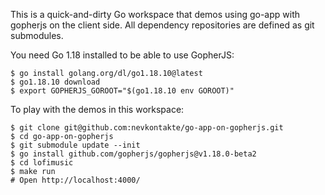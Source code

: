 This is a quick-and-dirty Go workspace that demos using go-app with gopherjs on the client side. All dependency repositories are defined as git submodules.

You need Go 1.18 installed to be able to use GopherJS:

```
$ go install golang.org/dl/go1.18.10@latest
$ go1.18.10 download
$ export GOPHERJS_GOROOT="$(go1.18.10 env GOROOT)"
```

To play with the demos in this workspace:

```
$ git clone git@github.com:nevkontakte/go-app-on-gopherjs.git
$ cd go-app-on-gopherjs
$ git submodule update --init
$ go install github.com/gopherjs/gopherjs@v1.18.0-beta2
$ cd lofimusic
$ make run
# Open http://localhost:4000/
```
